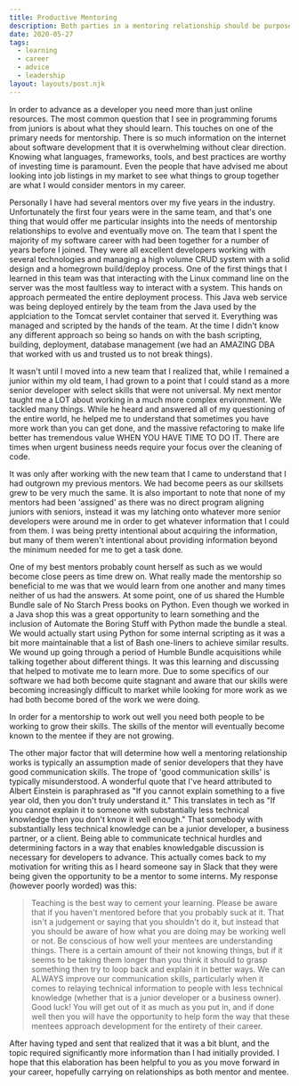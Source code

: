 ```yaml
---  
title: Productive Mentoring  
description: Both parties in a mentoring relationship should be purposeful in their activity for best results  
date: 2020-05-27  
tags:  
  - learning  
  - career
  - advice
  - leadership  
layout: layouts/post.njk  
---  
```


In order to advance as a developer you need more than just online resources. The most common question that I see in programming forums from juniors is about what they should learn. This touches on one of the primary needs for mentorship. There is so much information on the internet about software development that it is overwhelming without clear direction. Knowing what languages, frameworks, tools, and best practices are worthy of investing time is paramount. Even the people that have advised me about looking into job listings in my market to see what things to group together are what I would consider mentors in my career. 

Personally I have had several mentors over my five years in the industry. Unfortunately the first four years were in the same team, and that's one thing that would offer me particular insights into the needs of mentorship relationships to evolve and eventually move on. The team that I spent the majority of my software career with had been together for a number of years before I joined. They were all excellent developers working with several technologies and managing a high volume CRUD system with a solid design and a homegrown build/deploy process. One of the first things that I learned in this team was that interacting with the Linux command line on the server was the most faultless way to interact with a system. This hands on approach permeated the entire deployment process. This Java web service was being deployed entirely by the team from the Java used by the applciation to the Tomcat servlet container that served it. Everything was managed and scripted by the hands of the team. At the time I didn't know any different approach so being so hands on with the bash scripting, building, deployment, database management (we had an AMAZING DBA that worked with us and trusted us to not break things). 

It wasn't until I moved into a new team that I realized that, while I remained a junior within my old team, I had grown to a point that I could stand as a more senior developer with select skills that were not universal. My next mentor taught me a LOT about working in a much more complex environment. We tackled many things. While he heard and answered all of my questioning of the entire world, he helped me to understand that sometimes you have more work than you can get done, and the massive refactoring to make life better has tremendous value WHEN YOU HAVE TIME TO DO IT. There are times when urgent business needs require your focus over the cleaning of code. 

It was only after working with the new team that I came to understand that I had outgrown my previous mentors. We had become peers as our skillsets grew to be very much the same. It is also important to note that none of my mentors had been 'assigned' as there was no direct program aligning juniors with seniors, instead it was my latching onto whatever more senior developers were around me in order to get whatever information that I could from them. I was being pretty intentional about acquiring the information, but many of them weren't intentional about providing information beyond the minimum needed for me to get a task done. 

One of my best mentors probably count herself as such as we would become close peers as time drew on. What really made the mentorship so beneficial to me was that we would learn from one another and many times neither of us had the answers. At some point, one of us shared the Humble Bundle sale of No Starch Press books on Python. Even though we worked in a Java shop this was a great opportunity to learn something and the inclusion of Automate the Boring Stuff with Python made the bundle a steal. We would actually start using Python for some internal scripting as it was a bit more maintainable that a list of Bash one-liners to achieve similar results. We wound up going through a period of Humble Bundle acquisitions while talking together about different things. It was this learning and discussing that helped to motivate me to learn more. Due to some specifics of our software we had both become quite stagnant and aware that our skills were becoming increasingly difficult to market while looking for more work as we had both become bored of the work we were doing. 

In order for a mentorship to work out well you need both people to be working to grow their skills. The skills of the mentor will eventually become known to the mentee if they are not growing. 

The other major factor that will determine how well a mentoring relationship works is typically an assumption made of senior developers that they have good communication skills. The trope of 'good communication skills' is typically misunderstood. A wonderful quote that I've heard attributed to Albert Einstein is paraphrased as "If you cannot explain something to a five year old, then you don't truly understand it." This translates in tech as "If you cannot explain it to someone with substantially less technical knowledge then you don't know it well enough." That somebody with substantially less technical knowledge can be a junior developer, a business partner, or a client. Being able to communicate technical hurdles and determining factors in a way that enables knowledgable discussion is necessary for developers to advance. This actually comes back to my motivation for writing this as I heard someone say in Slack that they were being given the opportunity to be a mentor to some interns. My response (however poorly worded) was this:

> Teaching is the best way to cement your learning. Please be aware that if you haven't mentored before that you probably suck at it. That isn't a judgement or saying that you shouldn't do it, but instead that you should be aware of how what you are doing may be working well or not. Be conscious of how well your mentees are understanding things. There is a certain amount of their not knowing things, but if it seems to be taking them longer than you think it should to grasp something then try to loop back and explain it in better ways. We can ALWAYS improve our communication skills, particularly when it comes to relaying technical information to people with less technical knowledge (whether that is a junior developer or a business owner). Good luck! You will get out of it as much as you put in, and if done well then you will have the opportunity to help form the way that these mentees approach development for the entirety of their career.

After having typed and sent that realized that it was a bit blunt, and the topic required significantly more information than I had initially provided. I hope that this elaboration has been helpful to you as you move forward in your career, hopefully carrying on relationships as both mentor and mentee.